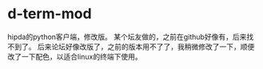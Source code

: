 # d-term-mod
hipda的python客户端，修改版。
某个坛友做的，之前在github好像有，后来找不到了。
后来论坛好像改版了，之前的版本用不了了，我稍微修改了一下，顺便改了一下配色，以适合linux的终端下使用。

